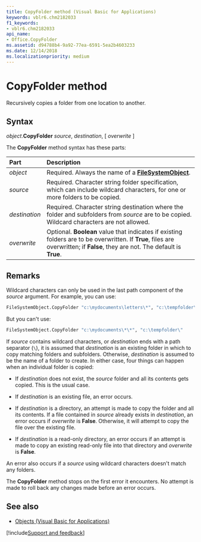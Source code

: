 ```yaml
---
title: CopyFolder method (Visual Basic for Applications)
keywords: vblr6.chm2182033
f1_keywords:
- vblr6.chm2182033
api_name:
- Office.CopyFolder
ms.assetid: d94788b4-9a92-77ea-6591-5ea2b4603233
ms.date: 12/14/2018
ms.localizationpriority: medium
---
```



# CopyFolder method

Recursively copies a folder from one location to another.

## Syntax

_object_.**CopyFolder** _source_, _destination_, [ _overwrite_ ]

The **CopyFolder** method syntax has these parts:

|Part|Description|
|:-----|:-----|
| _object_|Required. Always the name of a **[FileSystemObject](filesystemobject-object.md)**.|
| _source_|Required. Character string folder specification, which can include wildcard characters, for one or more folders to be copied.|
| _destination_|Required. Character string destination where the folder and subfolders from _source_ are to be copied. Wildcard characters are not allowed.|
| _overwrite_|Optional. **Boolean** value that indicates if existing folders are to be overwritten. If **True**, files are overwritten; if **False**, they are not. The default is **True**.|

## Remarks

Wildcard characters can only be used in the last path component of the _source_ argument. For example, you can use:

```vb
FileSystemObject.CopyFolder "c:\mydocuments\letters\*", "c:\tempfolder\"

```

But you can't use:

```vb
FileSystemObject.CopyFolder "c:\mydocuments\*\*", "c:\tempfolder\"

```

If _source_ contains wildcard characters, or _destination_ ends with a path separator (`\`), it is assumed that _destination_ is an existing folder in which to copy matching folders and subfolders. Otherwise, _destination_ is assumed to be the name of a folder to create. In either case, four things can happen when an individual folder is copied:

- If _destination_ does not exist, the _source_ folder and all its contents gets copied. This is the usual case.
    
- If _destination_ is an existing file, an error occurs.
    
- If _destination_ is a directory, an attempt is made to copy the folder and all its contents. If a file contained in _source_ already exists in _destination_, an error occurs if _overwrite_ is **False**. Otherwise, it will attempt to copy the file over the existing file.
    
- If _destination_ is a read-only directory, an error occurs if an attempt is made to copy an existing read-only file into that directory and _overwrite_ is **False**.
    
An error also occurs if a _source_ using wildcard characters doesn't match any folders.

The **CopyFolder** method stops on the first error it encounters. No attempt is made to roll back any changes made before an error occurs.

## See also

- [Objects (Visual Basic for Applications)](../objects-visual-basic-for-applications.md)

[!include[Support and feedback](~/includes/feedback-boilerplate.md)]
